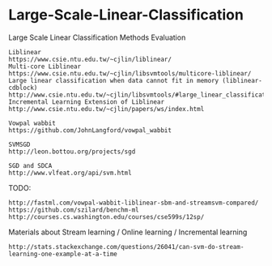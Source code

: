 # Large-Scale-Linear-Classification
Large Scale Linear Classification Methods Evaluation

~~~
Liblinear
https://www.csie.ntu.edu.tw/~cjlin/liblinear/
Multi-core Liblinear
https://www.csie.ntu.edu.tw/~cjlin/libsvmtools/multicore-liblinear/
Large linear classification when data cannot fit in memory (liblinear-cdblock)
http://www.csie.ntu.edu.tw/~cjlin/libsvmtools/#large_linear_classification_when_data_cannot_fit_in_memory
Incremental Learning Extension of Liblinear
http://www.csie.ntu.edu.tw/~cjlin/papers/ws/index.html

Vowpal wabbit
https://github.com/JohnLangford/vowpal_wabbit

SVMSGD
http://leon.bottou.org/projects/sgd

SGD and SDCA
http://www.vlfeat.org/api/svm.html
~~~


TODO:
~~~
http://fastml.com/vowpal-wabbit-liblinear-sbm-and-streamsvm-compared/
https://github.com/szilard/benchm-ml
http://courses.cs.washington.edu/courses/cse599s/12sp/
~~~

Materials about Stream learning / Online learning / Incremental  learning
~~~
http://stats.stackexchange.com/questions/26041/can-svm-do-stream-learning-one-example-at-a-time
~~~
